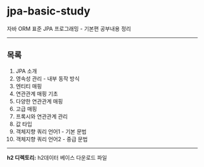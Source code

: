 # jpa-basic-study
자바 ORM 표준 JPA 프로그래밍 - 기본편 공부내용 정리

___

## 목록

1. JPA 소개
2. 영속성 관리 - 내부 동작 방식
3. 엔티티 매핑
4. 연관관계 매핑 기초
5. 다양한 연관관계 매핑
6. 고급 매핑
7. 프록시와 연관관계 관리
8. 값 타입
9. 객체지향 쿼리 언어1 - 기본 문법
10. 객체지향 쿼리 언어2 - 중급 문법

___

**h2 디렉토리:** h2데이터 베이스 다운로드 파일
